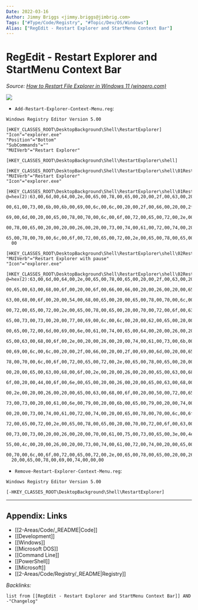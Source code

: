 ```yaml
---
Date: 2022-03-16
Author: Jimmy Briggs <jimmy.briggs@jimbrig.com>
Tags: ["#Type/Code/Registry", "#Topic/Dev/OS/Windows"]
Alias: ["RegEdit - Restart Explorer and StartMenu Context Bar"]
---
```


# RegEdit - Restart Explorer and StartMenu Context Bar

*Source: [How to Restart File Explorer in Windows 11 (winaero.com)](https://winaero.com/how-to-restart-file-explorer-in-windows-11/?utm_source=software&utm_medium=in-app&utm_campaign=winaerotweaker&utm_content=contextmenurestartexplorer#Restart_Explorerexe_in_Windows_11_using_a_script)*

![](https://i.imgur.com/1IZelYa.png)


- `Add-Restart-Explorer-Context-Menu.reg`:

```regedit
Windows Registry Editor Version 5.00

[HKEY_CLASSES_ROOT\DesktopBackground\Shell\RestartExplorer]
"Icon"="explorer.exe"
"Position"="Bottom"
"SubCommands"=""
"MUIVerb"="Restart Explorer"

[HKEY_CLASSES_ROOT\DesktopBackground\Shell\RestartExplorer\shell]

[HKEY_CLASSES_ROOT\DesktopBackground\Shell\RestartExplorer\shell\01Restart]
"MUIVerb"="Restart Explorer"
"Icon"="explorer.exe"

[HKEY_CLASSES_ROOT\DesktopBackground\Shell\RestartExplorer\shell\01Restart\command]
@=hex(2):63,00,6d,00,64,00,2e,00,65,00,78,00,65,00,20,00,2f,00,63,00,20,00,74,\
  00,61,00,73,00,6b,00,6b,00,69,00,6c,00,6c,00,20,00,2f,00,66,00,20,00,2f,00,\
  69,00,6d,00,20,00,65,00,78,00,70,00,6c,00,6f,00,72,00,65,00,72,00,2e,00,65,\
  00,78,00,65,00,20,00,20,00,26,00,20,00,73,00,74,00,61,00,72,00,74,00,20,00,\
  65,00,78,00,70,00,6c,00,6f,00,72,00,65,00,72,00,2e,00,65,00,78,00,65,00,00,\
  00

[HKEY_CLASSES_ROOT\DesktopBackground\Shell\RestartExplorer\shell\02RestartWithPause]
"MUIVerb"="Restart Explorer with pause"
"Icon"="explorer.exe"

[HKEY_CLASSES_ROOT\DesktopBackground\Shell\RestartExplorer\shell\02RestartWithPause\command]
@=hex(2):63,00,6d,00,64,00,2e,00,65,00,78,00,65,00,20,00,2f,00,63,00,20,00,40,\
  00,65,00,63,00,68,00,6f,00,20,00,6f,00,66,00,66,00,20,00,26,00,20,00,65,00,\
  63,00,68,00,6f,00,20,00,54,00,68,00,65,00,20,00,65,00,78,00,70,00,6c,00,6f,\
  00,72,00,65,00,72,00,2e,00,65,00,78,00,65,00,20,00,70,00,72,00,6f,00,63,00,\
  65,00,73,00,73,00,20,00,77,00,69,00,6c,00,6c,00,20,00,62,00,65,00,20,00,74,\
  00,65,00,72,00,6d,00,69,00,6e,00,61,00,74,00,65,00,64,00,20,00,26,00,20,00,\
  65,00,63,00,68,00,6f,00,2e,00,20,00,26,00,20,00,74,00,61,00,73,00,6b,00,6b,\
  00,69,00,6c,00,6c,00,20,00,2f,00,66,00,20,00,2f,00,69,00,6d,00,20,00,65,00,\
  78,00,70,00,6c,00,6f,00,72,00,65,00,72,00,2e,00,65,00,78,00,65,00,20,00,26,\
  00,20,00,65,00,63,00,68,00,6f,00,2e,00,20,00,26,00,20,00,65,00,63,00,68,00,\
  6f,00,20,00,44,00,6f,00,6e,00,65,00,20,00,26,00,20,00,65,00,63,00,68,00,6f,\
  00,2e,00,20,00,26,00,20,00,65,00,63,00,68,00,6f,00,20,00,50,00,72,00,65,00,\
  73,00,73,00,20,00,61,00,6e,00,79,00,20,00,6b,00,65,00,79,00,20,00,74,00,6f,\
  00,20,00,73,00,74,00,61,00,72,00,74,00,20,00,65,00,78,00,70,00,6c,00,6f,00,\
  72,00,65,00,72,00,2e,00,65,00,78,00,65,00,20,00,70,00,72,00,6f,00,63,00,65,\
  00,73,00,73,00,20,00,26,00,20,00,70,00,61,00,75,00,73,00,65,00,3e,00,4e,00,\
  55,00,4c,00,20,00,26,00,20,00,73,00,74,00,61,00,72,00,74,00,20,00,65,00,78,\
  00,70,00,6c,00,6f,00,72,00,65,00,72,00,2e,00,65,00,78,00,65,00,20,00,26,00,\
  20,00,65,00,78,00,69,00,74,00,00,00
```

- `Remove-Restart-Explorer-Context-Menu.reg`:

```regedit
Windows Registry Editor Version 5.00

[-HKEY_CLASSES_ROOT\DesktopBackground\Shell\RestartExplorer]
```




***

## Appendix: Links

- [[2-Areas/Code/_README|Code]]
- [[Development]]
- [[Windows]]
- [[Microsoft DOS]]
- [[Command Line]]
- [[PowerShell]]
- [[Microsoft]]
- [[2-Areas/Code/Registry/_README|Registry]]

*Backlinks:*

```dataview
list from [[RegEdit - Restart Explorer and StartMenu Context Bar]] AND -"Changelog"
```